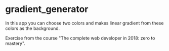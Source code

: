 # gradient_generator

In this app you can choose two colors and makes linear gradient from these colors as the background.

Exercise from the course "The complete web developer in 2018: zero to mastery".
